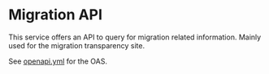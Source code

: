# Migration API

This service offers an API to query for migration related information. Mainly used for the migration transparency site.

See [openapi.yml](https://editor.swagger.io/?url=https://raw.githubusercontent.com/iotaledger/chrysalis-tools/master/migration-api/openapi.yaml)
for the OAS. 